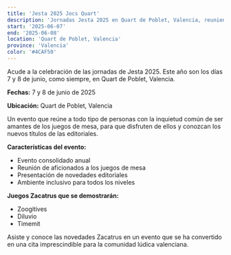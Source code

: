 ```yaml
---
title: 'Jesta 2025 Jocs Quart'
description: 'Jornadas Jesta 2025 en Quart de Poblet, Valencia, reuniendo a amantes de los juegos de mesa.'
start: '2025-06-07'
end: '2025-06-08'
location: 'Quart de Poblet, Valencia'
province: 'Valencia'
color: '#4CAF50'
---
```


Acude a la celebración de las jornadas de Jesta 2025. Este año son los días 7 y 8 de junio, como siempre, en Quart de Poblet, Valencia.

**Fechas:** 7 y 8 de junio de 2025

**Ubicación:** Quart de Poblet, Valencia

Un evento que reúne a todo tipo de personas con la inquietud común de ser amantes de los juegos de mesa, para que disfruten de ellos y conozcan los nuevos títulos de las editoriales.

**Características del evento:**
- Evento consolidado anual
- Reunión de aficionados a los juegos de mesa
- Presentación de novedades editoriales
- Ambiente inclusivo para todos los niveles

**Juegos Zacatrus que se demostrarán:**
- Zoogitives
- Diluvio
- Timemit

Asiste y conoce las novedades Zacatrus en un evento que se ha convertido en una cita imprescindible para la comunidad lúdica valenciana.
